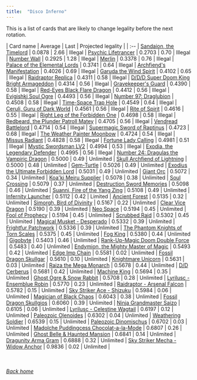 ```yaml
---
title:  "Disco Inferno"
---
```


This is a list of cards that are likely to change legality before the next rotation.

| Card name | Average | Last | Projected legality |
| :-- |
[Sandaion, the Timelord](https://db.ygoprodeck.com/card/?search=Sandaion,%20the%20Timelord) | 0.0878 | 2.66 | Illegal |
[Psychic Lifetrancer](https://db.ygoprodeck.com/card/?search=Psychic%20Lifetrancer) | 0.2703 | 0.70 | Illegal |
[Number Wall](https://db.ygoprodeck.com/card/?search=Number%20Wall) | 0.2925 | 1.28 | Illegal |
[Merlin](https://db.ygoprodeck.com/card/?search=Merlin) | 0.3378 | 0.76 | Illegal |
[Palace of the Elemental Lords](https://db.ygoprodeck.com/card/?search=Palace%20of%20the%20Elemental%20Lords) | 0.3741 | 0.64 | Illegal |
[Archfiend's Manifestation](https://db.ygoprodeck.com/card/?search=Archfiend's%20Manifestation) | 0.4026 | 0.69 | Illegal |
[Garuda the Wind Spirit](https://db.ygoprodeck.com/card/?search=Garuda%20the%20Wind%20Spirit) | 0.4102 | 0.65 | Illegal |
[Raidraptor Replica](https://db.ygoprodeck.com/card/?search=Raidraptor%20Replica) | 0.4311 | 0.58 | Illegal |
[D/D/D Super Doom King Bright Armageddon](https://db.ygoprodeck.com/card/?search=D/D/D%20Super%20Doom%20King%20Bright%20Armageddon) | 0.4314 | 0.56 | Illegal |
[Gravekeeper's Guard](https://db.ygoprodeck.com/card/?search=Gravekeeper's%20Guard) | 0.4390 | 0.58 | Illegal |
[Red-Eyes Black Flare Dragon](https://db.ygoprodeck.com/card/?search=Red-Eyes%20Black%20Flare%20Dragon) | 0.4412 | 0.56 | Illegal |
[Evigishki Soul Ogre](https://db.ygoprodeck.com/card/?search=Evigishki%20Soul%20Ogre) | 0.4493 | 0.56 | Illegal |
[Number 97: Draglubion](https://db.ygoprodeck.com/card/?search=Number%2097:%20Draglubion) | 0.4508 | 0.58 | Illegal |
[Time-Space Trap Hole](https://db.ygoprodeck.com/card/?search=Time-Space%20Trap%20Hole) | 0.4549 | 0.64 | Illegal |
[Ceruli, Guru of Dark World](https://db.ygoprodeck.com/card/?search=Ceruli,%20Guru%20of%20Dark%20World) | 0.4561 | 0.56 | Illegal |
[Rite of Spirit](https://db.ygoprodeck.com/card/?search=Rite%20of%20Spirit) | 0.4616 | 0.55 | Illegal |
[Right Leg of the Forbidden One](https://db.ygoprodeck.com/card/?search=Right%20Leg%20of%20the%20Forbidden%20One) | 0.4698 | 0.58 | Illegal |
[Redbeard, the Plunder Patroll Matey](https://db.ygoprodeck.com/card/?search=Redbeard,%20the%20Plunder%20Patroll%20Matey) | 0.4705 | 0.56 | Illegal |
[Vendread Battlelord](https://db.ygoprodeck.com/card/?search=Vendread%20Battlelord) | 0.4714 | 0.54 | Illegal |
[Supermagic Sword of Raptinus](https://db.ygoprodeck.com/card/?search=Supermagic%20Sword%20of%20Raptinus) | 0.4723 | 0.68 | Illegal |
[The Weather Painter Moonbow](https://db.ygoprodeck.com/card/?search=The%20Weather%20Painter%20Moonbow) | 0.4724 | 0.54 | Illegal |
[Missus Radiant](https://db.ygoprodeck.com/card/?search=Missus%20Radiant) | 0.4828 | 0.58 | Illegal |
[Fortune Lady Calling](https://db.ygoprodeck.com/card/?search=Fortune%20Lady%20Calling) | 0.4981 | 0.51 | Illegal |
[Mystic Swordsman LV2](https://db.ygoprodeck.com/card/?search=Mystic%20Swordsman%20LV2) | 0.4994 | 0.53 | Illegal |
[Exodia, the Legendary Defender](https://db.ygoprodeck.com/card/?search=Exodia,%20the%20Legendary%20Defender) | 0.4995 | 0.56 | Illegal |
[Number 24: Dragulas the Vampiric Dragon](https://db.ygoprodeck.com/card/?search=Number%2024:%20Dragulas%20the%20Vampiric%20Dragon) | 0.5000 | 0.49 | Unlimited |
[Skull Archfiend of Lightning](https://db.ygoprodeck.com/card/?search=Skull%20Archfiend%20of%20Lightning) | 0.5000 | 0.48 | Unlimited |
[Gem-Turtle](https://db.ygoprodeck.com/card/?search=Gem-Turtle) | 0.5026 | 0.49 | Unlimited |
[Exodius the Ultimate Forbidden Lord](https://db.ygoprodeck.com/card/?search=Exodius%20the%20Ultimate%20Forbidden%20Lord) | 0.5031 | 0.49 | Unlimited |
[Giant Orc](https://db.ygoprodeck.com/card/?search=Giant%20Orc) | 0.5072 | 0.34 | Unlimited |
[Koa'ki Meiru Supplier](https://db.ygoprodeck.com/card/?search=Koa'ki%20Meiru%20Supplier) | 0.5078 | 0.38 | Unlimited |
[Soul Crossing](https://db.ygoprodeck.com/card/?search=Soul%20Crossing) | 0.5079 | 0.37 | Unlimited |
[Destruction Sword Memories](https://db.ygoprodeck.com/card/?search=Destruction%20Sword%20Memories) | 0.5098 | 0.46 | Unlimited |
[Suanni, Fire of the Yang Zing](https://db.ygoprodeck.com/card/?search=Suanni,%20Fire%20of%20the%20Yang%20Zing) | 0.5108 | 0.49 | Unlimited |
[Infernity Launcher](https://db.ygoprodeck.com/card/?search=Infernity%20Launcher) | 0.5112 | 0.42 | Limited |
[Ancient Forest](https://db.ygoprodeck.com/card/?search=Ancient%20Forest) | 0.5135 | 0.32 | Unlimited |
[Simorgh, Bird of Divinity](https://db.ygoprodeck.com/card/?search=Simorgh,%20Bird%20of%20Divinity) | 0.5167 | 0.22 | Unlimited |
[Clear Vice Dragon](https://db.ygoprodeck.com/card/?search=Clear%20Vice%20Dragon) | 0.5190 | 0.39 | Unlimited |
[Neo Space](https://db.ygoprodeck.com/card/?search=Neo%20Space) | 0.5194 | 0.45 | Unlimited |
[Fool of Prophecy](https://db.ygoprodeck.com/card/?search=Fool%20of%20Prophecy) | 0.5194 | 0.45 | Unlimited |
[Scrubbed Raid](https://db.ygoprodeck.com/card/?search=Scrubbed%20Raid) | 0.5302 | 0.45 | Unlimited |
[Magical Musket - Desperado](https://db.ygoprodeck.com/card/?search=Magical%20Musket%20-%20Desperado) | 0.5332 | 0.39 | Unlimited |
[Frightfur Patchwork](https://db.ygoprodeck.com/card/?search=Frightfur%20Patchwork) | 0.5336 | 0.39 | Unlimited |
[The Phantom Knights of Torn Scales](https://db.ygoprodeck.com/card/?search=The%20Phantom%20Knights%20of%20Torn%20Scales) | 0.5375 | 0.45 | Unlimited |
[Fog King](https://db.ygoprodeck.com/card/?search=Fog%20King) | 0.5380 | 0.44 | Unlimited |
[Gigobyte](https://db.ygoprodeck.com/card/?search=Gigobyte) | 0.5403 | 0.46 | Unlimited |
[Rank-Up-Magic Doom Double Force](https://db.ygoprodeck.com/card/?search=Rank-Up-Magic%20Doom%20Double%20Force) | 0.5483 | 0.40 | Unlimited |
[Endymion, the Mighty Master of Magic](https://db.ygoprodeck.com/card/?search=Endymion,%20the%20Mighty%20Master%20of%20Magic) | 0.5493 | 0.42 | Unlimited |
[Edge Imp Chain](https://db.ygoprodeck.com/card/?search=Edge%20Imp%20Chain) | 0.5581 | 0.02 | Unlimited |
[Fossil Dragon Skullgar](https://db.ygoprodeck.com/card/?search=Fossil%20Dragon%20Skullgar) | 0.5610 | 0.10 | Unlimited |
[Knightmare Unicorn](https://db.ygoprodeck.com/card/?search=Knightmare%20Unicorn) | 0.5631 | 0.03 | Unlimited |
[Raiza the Mega Monarch](https://db.ygoprodeck.com/card/?search=Raiza%20the%20Mega%20Monarch) | 0.5678 | 0.44 | Unlimited |
[D/D Cerberus](https://db.ygoprodeck.com/card/?search=D/D%20Cerberus) | 0.5681 | 0.42 | Unlimited |
[Machine King](https://db.ygoprodeck.com/card/?search=Machine%20King) | 0.5694 | 0.35 | Unlimited |
[Ghost Ogre & Snow Rabbit](https://db.ygoprodeck.com/card/?search=Ghost%20Ogre%20%26%20Snow%20Rabbit) | 0.5708 | 0.28 | Unlimited |
[Lyrilusc - Ensemblue Robin](https://db.ygoprodeck.com/card/?search=Lyrilusc%20-%20Ensemblue%20Robin) | 0.5770 | 0.23 | Unlimited |
[Raidraptor - Arsenal Falcon](https://db.ygoprodeck.com/card/?search=Raidraptor%20-%20Arsenal%20Falcon) | 0.5782 | 0.15 | Unlimited |
[Sky Striker Ace - Shizuku](https://db.ygoprodeck.com/card/?search=Sky%20Striker%20Ace%20-%20Shizuku) | 0.5984 | 0.06 | Unlimited |
[Magician of Black Chaos](https://db.ygoprodeck.com/card/?search=Magician%20of%20Black%20Chaos) | 0.6043 | 0.38 | Unlimited |
[Fossil Dragon Skullgios](https://db.ygoprodeck.com/card/?search=Fossil%20Dragon%20Skullgios) | 0.6060 | 0.39 | Unlimited |
[Ninja Grandmaster Saizo](https://db.ygoprodeck.com/card/?search=Ninja%20Grandmaster%20Saizo) | 0.6105 | 0.06 | Unlimited |
[Lyrilusc - Celestine Wagtail](https://db.ygoprodeck.com/card/?search=Lyrilusc%20-%20Celestine%20Wagtail) | 0.6197 | 0.12 | Unlimited |
[Paleozoic Olenoides](https://db.ygoprodeck.com/card/?search=Paleozoic%20Olenoides) | 0.6302 | 0.04 | Unlimited |
[Weathering Soldier](https://db.ygoprodeck.com/card/?search=Weathering%20Soldier) | 0.6539 | 0.15 | Unlimited |
[Paleozoic Dinomischus](https://db.ygoprodeck.com/card/?search=Paleozoic%20Dinomischus) | 0.6702 | 0.03 | Unlimited |
[Madolche Puddingcess Chocolat-a-la-Mode](https://db.ygoprodeck.com/card/?search=Madolche%20Puddingcess%20Chocolat-a-la-Mode) | 0.6807 | 0.26 | Unlimited |
[Ghost Belle & Haunted Mansion](https://db.ygoprodeck.com/card/?search=Ghost%20Belle%20%26%20Haunted%20Mansion) | 0.6841 | 0.14 | Unlimited |
[Dragunity Arma Gram](https://db.ygoprodeck.com/card/?search=Dragunity%20Arma%20Gram) | 0.6888 | 0.32 | Unlimited |
[Sky Striker Mecha - Widow Anchor](https://db.ygoprodeck.com/card/?search=Sky%20Striker%20Mecha%20-%20Widow%20Anchor) | 0.9836 | 0.02 | Unlimited |

<br>

###### [Back home](index)